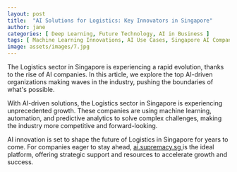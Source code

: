```yaml
---
layout: post
title:  "AI Solutions for Logistics: Key Innovators in Singapore"
author: jane
categories: [ Deep Learning, Future Technology, AI in Business ]
tags: [ Machine Learning Innovations, AI Use Cases, Singapore AI Companies, AI Revolution, AI Trends ]
image: assets/images/7.jpg
---
```


The Logistics sector in Singapore is experiencing a rapid evolution, thanks to the rise of AI companies. In this article, we explore the top AI-driven organizations making waves in the industry, pushing the boundaries of what's possible.

With AI-driven solutions, the Logistics sector in Singapore is experiencing unprecedented growth. These companies are using machine learning, automation, and predictive analytics to solve complex challenges, making the industry more competitive and forward-looking.

AI innovation is set to shape the future of Logistics in Singapore for years to come. For companies eager to stay ahead, <a href="https://ai.supremacy.sg" target="_blank"> ai.supremacy.sg </a> is the ideal platform, offering strategic support and resources to accelerate growth and success.
